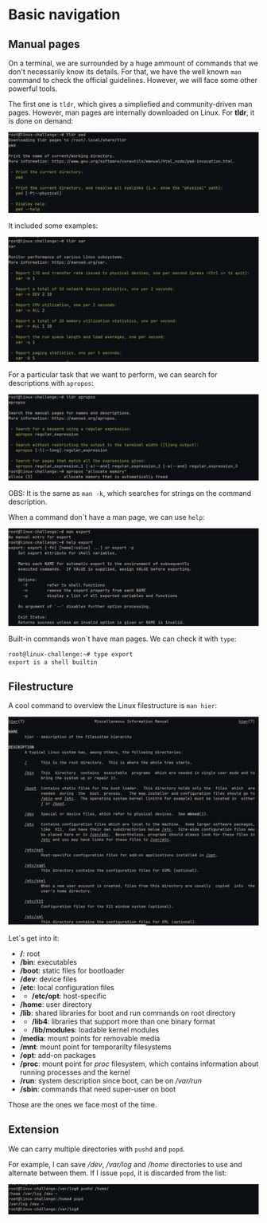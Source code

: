 # Basic navigation


## Manual pages
On a terminal, we are surrounded by a huge ammount of commands that we don't necessarily know its details.
For that, we have the well known ```man``` command to check the official guidelines. However, we will face some other powerful tools.

The first one is ```tldr```, which gives a simpliefied and community-driven man pages. However, man pages are internally downloaded on Linux. For **tldr**, it is done on demand:

![tldr](images/tldr.png)

It included some examples:

![sar](images/sar.png)

For a particular task that we want to perform, we can search for descriptions with ```apropos```:

![apropos](images/apropos.png)

OBS: It is the same as ```man -k```, which searches for strings on the command description.

When a command don`t have a man page, we can use ```help```:

![help](images/help.png)

Built-in commands won`t have man pages. We can check it with ```type```:

```
root@linux-challenge:~# type export
export is a shell builtin
```

## Filestructure


A cool command to overview the Linux filestructure is ```man hier```:

![hier](images/hier.png)


Let`s get into it:
* **/**: root
* **/bin**: executables
* **/boot**: static files for bootloader
* **/dev**: device files
* **/etc**: local configuration files
* * **/etc/opt**: host-specific
* **/home**: user directory
* **/lib**: shared libraries for boot and run commands on root directory
* * **/lib4**: libraries that support more than one binary format
* * **/lib/modules**: loadable kernel modules
* **/media**: mount points for removable media
* **/mnt**: mount point for temporarilty filesystems
* **/opt**: add-on packages
* **/proc**: mount point for *proc* filesystem, which contains information about running processes and the kernel
* **/run**: system description since boot, can be on */var/run*
* **/sbin**: commands that need super-user on boot


Those are the ones we face most of the time.

## Extension

We can carry multiple directories with ```pushd``` and ```popd```.

For example, I can save */dev*, */var/log* and */home* directories to use and alternate between them. If I issue ```popd```, it is discarded from the list:

![pushd](images/pushd.png)